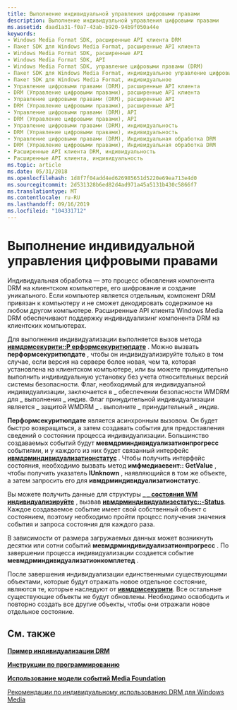 ```yaml
---
title: Выполнение индивидуальной управления цифровыми правами
description: Выполнение индивидуальной управления цифровыми правами
ms.assetid: daad1a31-f0a7-43ab-b920-94b9f050a44e
keywords:
- Windows Media Format SDK, расширенные API клиента DRM
- Пакет SDK для Windows Media Format, расширенные API клиента
- Windows Media Format SDK, расширенные API
- Windows Media Format SDK, API
- Windows Media Format SDK, управление цифровыми правами (DRM)
- Пакет SDK для Windows Media Format, индивидуальное управление цифровыми правами DRM
- Пакет SDK для Windows Media Format, индивидуальное
- Управление цифровыми правами (DRM), расширенные API клиента
- DRM (Управление цифровыми правами), расширенные API клиента
- Управление цифровыми правами (DRM), расширенные API
- DRM (Управление цифровыми правами), расширенные API
- Управление цифровыми правами (DRM), API
- DRM (Управление цифровыми правами), API
- Управление цифровыми правами (DRM), индивидуальность
- DRM (Управление цифровыми правами), индивидуальность
- Управление цифровыми правами (DRM), Индивидуальная обработка DRM
- DRM (Управление цифровыми правами), Индивидуальная обработка DRM
- Расширенные API клиента DRM, индивидуальность
- Расширенные API клиента, индивидуальность
ms.topic: article
ms.date: 05/31/2018
ms.openlocfilehash: 1d8f7f04add4ed626985651d5220e69ea713e4d0
ms.sourcegitcommit: 2d531328b6ed82d4ad971a45a5131b430c5866f7
ms.translationtype: MT
ms.contentlocale: ru-RU
ms.lasthandoff: 09/16/2019
ms.locfileid: "104331712"
---
```

# <a name="performing-drm-individualization"></a>Выполнение индивидуальной управления цифровыми правами

Индивидуальная обработка — это процесс обновления компонента DRM на клиентском компьютере, его шифрование и создание уникального. Если компьютер является отдельным, компонент DRM привязан к компьютеру и не сможет декодировать содержимое на любом другом компьютере. Расширенные API клиента Windows Media DRM обеспечивают поддержку индивидуализинг компонента DRM на клиентских компьютерах.

Для выполнения индивидуализации выполняется вызов метода [**ивмдрмсекурити::P ерформсекуритюпдате**](iwmdrmsecurity-performsecurityupdate.md) . Можно вызвать **перформсекуритюпдате** , чтобы он индивидуализируйте только в том случае, если версия на сервере более новая, чем та, которая установлена на клиентском компьютере, или вы можете принудительно выполнить индивидуальную установку без учета относительных версий системы безопасности. Флаг, необходимый для индивидуальной индивидуализации, заключается в \_ обеспечении безопасности WMDRM для \_ выполнения \_ индив. Флаг принудительной индивидуализации является \_ защитой WMDRM \_ . выполните \_ принудительный \_ индив.

**Перформсекуритюпдате** является асинхронным вызовом. Он будет быстро возвращаться, а затем создавать события для предоставления сведений о состоянии процесса индивидуализации. Большинство создаваемых событий будут **мевмдрминдивидуализатионпрогресс** событиями, и у каждого из них будет связанный интерфейс [**ивмдрминдивидуализатионстатус**](iwmdrmindividualizationstatus.md) . Чтобы получить интерфейс состояния, необходимо вызвать метод **имфмедиаевент:: GetValue** , чтобы получить указатель **IUnknown** , наявляющийся в том же объекте, а затем запросить его для **ивмдрминдивидуализатионстатус**.

Вы можете получить данные для структуры [**\_ \_ состояния WM индивидуализируйте**](drmwm-individualize-status.md) , вызвав [**ивмдрминдивидуализестатус::-Status**](iwmdrmindividualizationstatus-getstatus.md). Каждое создаваемое событие имеет свой собственный объект с состоянием, поэтому необходимо пройти процесс получения значения события и запроса состояния для каждого раза.

В зависимости от размера загружаемых данных может возникнуть десятки или сотни событий **мевмдрминдивидуализатионпрогресс** . По завершении процесса индивидуализации создается событие **мевмдрминдивидуализатионкомплетед** .

После завершения индивидуализации единственными существующими объектами, которые будут отражать новое отдельное состояние, являются те, которые наследуют от [**ивмдрмсекурити**](iwmdrmsecurity.md). Все остальные существующие объекты не будут обновлены. Необходимо освободить и повторно создать все другие объекты, чтобы они отражали новое отдельное состояние.

## <a name="related-topics"></a>См. также

<dl> <dt>

[**Пример индивидуализации DRM**](drm-individualization-example.md)
</dt> <dt>

[**Инструкции по программированию**](drm-programming-guide.md)
</dt> <dt>

[**Использование модели событий Media Foundation**](using-the-media-foundation-model.md)
</dt> <dt>

[Рекомендации по индивидуальному использованию DRM для Windows Media](/previous-versions/ms867216(v=msdn.10))
</dt> </dl>

 

 




